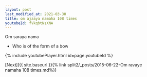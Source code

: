 ```yaml
---
layout: post
last_modified_at: 2021-03-30
title: om ajaaya namaha 108 times
youtubeId: fVkqbtNsXNA
---
```

 
 
Om saraya nama 
 
 -  Who is of the form of a bow 
 
  
 
  
 
 
 
 
 
 


{% include youtubePlayer.html id=page.youtubeId %}
 
[Next]({{ site.baseurl }}{% link  split2/_posts/2015-06-22-Om ravaye namaha 108 times.md%})
 
